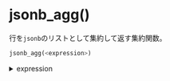 # jsonb_agg()

行を`jsonb`のリストとして集約して返す集約関数。

```sql
jsonb_agg(<expression>)
```

<details><summary>expression</summary>
</details>
